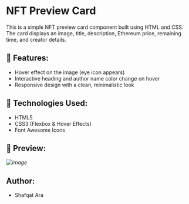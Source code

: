 # NFT Preview Card

This is a simple NFT preview card component built using HTML and CSS. The card displays an image, title, description, Ethereum price, remaining time, and creator details.

## 🔹 Features:
- Hover effect on the image (eye icon appears)
- Interactive heading and author name color change on hover
- Responsive design with a clean, minimalistic look

## 📂 Technologies Used:
- HTML5
- CSS3 (Flexbox & Hover Effects)
- Font Awesome Icons

## 📸 Preview:
 *![image](https://github.com/user-attachments/assets/226b9d74-7ac3-46cb-9c3a-473a19fead10)*

## Author:
- Shafqat Ara

